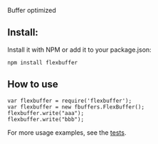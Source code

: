 Buffer optimized

## Install:
Install it with NPM or add it to your package.json:
	
	npm install flexbuffer

## How to use
	var flexbuffer = require('flexbuffer');
	var flexbuffer = new fbuffers.FlexBuffer();
	flexbuffer.write("aaa");
	flexbuffer.write("bbb");

For more usage examples, see the [tests](https://github.com/mercadolibre/flexbuffer-node/blob/master/test/tests.js).


	
